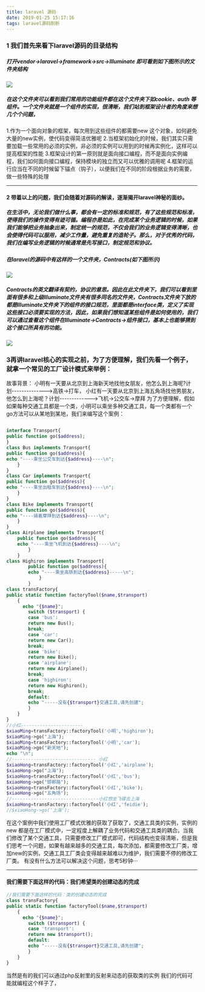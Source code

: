 ```yaml
---
title: laravel 源码
date: 2019-01-25 15:17:16
tags: laravel源码剖析
---
```


### 1 我们首先来看下laravel源码的目录结构
##### 打开vendor->laravel->framework->src->llluminate 即可看到如下图所示的文件夹结构
![](/images/laravel源码/laravel1.png)
<!--more-->
#####  在这个文件夹可以看到我们常用的功能组件都在这个文件夹下如cookie、auth 等组件。一个文件夹就是一个组件的实现，很清晰，我们站到框架设计者的角度来想几个个问题，
 1.作为一个面向对象的框架，每次用到这些组件的都需要new 这个对象，如何避免大量的new实例，使代码变得简洁优雅呢
 2.当框架初始化的时候，我们其实只需要加载一些常用的必须的实例，非必须的实例可以用到的时候再实例化，这样可以提高框架的性能
 3.框架设计的第一原则就是面向接口编程，而不是面向实例编程，我们如何面向接口编程，保持模块的独立而又可以优雅的调用呢
 4.框架的运行应当在不同的时候留下锚点（钩子），以便我们在不同的阶段根据业务的需要，做一些特殊的处理
 ***
#### 2 带着以上的问题，我们会随着对源码的解读，逐渐揭开laravel神秘的面纱。
##### 在生活中，无论我们做什么事，都会有一定的标准和规范，有了这些规范和标准，使得我们的操作变得有迹可循。编程亦是如此，在完成某个业务逻辑的时候，如果我们能够把业务抽象出来，制定统一的规范，不仅会我们的业务逻辑变得清晰，也会使得代码可以服用，减少工作量，避免重复的造轮子。那么，对于优秀的代码，我们在编写业务逻辑的时候通常是先写接口，制定规范和协议。
##### 在laravel的源码中有这样的一个文件夹，Contracts(如下图所示)
![](/images/laravel源码/laravel2.png)
##### Contracts的英文翻译有契约，协议的意思。因此在此文件夹下，我们可以看到里面有很多和上级llluminate文件夹有很多同名的文件夹，Contracts文件夹下放的都是llluminate文件夹下的组件的接口规范，里面都是interface类，定义了实现这些接口必须要实现的方法，因此，如果我们想知道某些组件是如何使用的，我们可以通过查看这个组件在llluminate->Contracts->组件接口，基本上也能够猜到这个接口所具有的功能。
![](/images/laravel源码/laravel3.png)
### 3再讲laravel核心的实现之前，为了方便理解，我们先看一个例子，就拿一个常见的工厂设计模式来举例：
故事背景：
小明有一天要从北京到上海新天地找他女朋友，他怎么到上海呢?计划-------------->高铁->打车，
小红有一天要从北京到上海五角场找他男朋友，他怎么到上海呢？计划------------->飞机->公交车->摩拜
为了方便理解，假如如果每种交通工具都是一个类，小明可以乘坐多种交通工具，每一个类都有一个go方法可以从某地到某地，我们来编写这个案例：
```php

interface Transport{     
public function go($address);
}
class Bus implements Transport{   
public function go($address){       
echo "----乘坐公交车到达{$address}----\n";
    }
}
class Car implements Transport{   
public function go($address){       
echo "----乘坐出租车到达{$address}----\n";
    }
}
class Bike implements Transport{   
public function go($address){       
echo "----骑着摩拜到达{$address}----\n";
    }
}
class Airplane implements Transport{   
    public function go($address){       
    echo "----乘坐飞机到达{$address}----\n";
        }
    }
class Highiron implements Transport{   
        public function go($address){       
        echo "----乘坐高铁到达{$address}-----\n";
            }
        }
class transFactory{   
public static function factoryTool($name,$transport)
    {     
      echo "{$name}";
        switch ($transport) {           
        case 'bus':               
        return new Bus();               
        break;           
        case 'car':               
        return new Car();               
        break;           
        case 'bike':               
        return new Bike(); 
        case 'airplane':               
        return new Airplane();              
        break;
        case 'highiron':               
        return new Highiron();              
        break;
        default:
        echo "-----没有{$transport}交通工具,请先创建";
        }
    }
}
//小红-----------------------
$xiaoMing=transFactory::factoryTool('小明','highiron');
$xiaoMing->go("上海");
$xiaoMing=transFactory::factoryTool('小明','car');
$xiaoMing->go("新天地");
echo "\n";
//------------------------------- 小红
$xiaoHong=transFactory::factoryTool('小红','airplane');
$xiaoHong->go("上海");
$xiaoHong=transFactory::factoryTool('小红','bus');
$xiaoHong->go("邯郸路");
$xiaoHong=transFactory::factoryTool('小红','bike');
$xiaoHong->go("五角场");
//--------------------------------小红想坐飞碟去上海
$xiaoHong=transFactory::factoryTool('小红','feidie');
//$xiaoHong->go('上海');

```
在这个案例中我们使用工厂模式优雅的获取了获取了，交通工具类的实例，实例的new 都是在工厂模式中，一定程度上解耦了业务代码和交通工具类的耦合。当我们修改了某个交通工具，只需要修改工厂模式即可，代码结构也变得清晰，但是我们思考一个问题，如果有越来越多的交通工具，每次添加，都需要修改工厂类，增加new的实例，交通工具工厂类会变得越来越难以为维护，我们需要不停的修改工厂类。
有没有什么方法可以解决这个问题，思考5秒钟···
***
#### 我们需要下面这样的代码：我们希望类的创建动态的完成
```php
//我们需要下面这样的代码：类的创建动态的完成
class transFactory{   
public static function factoryTool($name,$transport)
    {     
      echo "{$name}";
        switch ($transport) {           
        case 'transport':               
        return new $transport();               
        default:
        echo "-----没有{$transport}交通工具,请先创建";
        }
    }
}
```
 当然是有的我们可以通过php反射里的反射来动态的获取类的实例
 我们的代码可能就编程这个样子了，